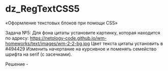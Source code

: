 # dz_RegTextCSS5

«Оформление текстовых блоков при помощи CSS»

Задача №5:
Для фона цитаты установите картинку, которая находится по адресу: https://netology-code.github.io/wm-homeworks/text/images/wm-2-2-bg.jpg
Цвет текста цитаты установить в #494429
Изменить начертание на курсивное и поменять семейство шрифта на serif (с засечками).

Решение - 